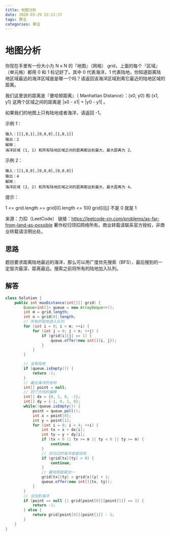 ```yaml
---
title: 地图分析
date: 2020-03-29 22:11:17
tags: 算法
categories: 算法
---
```


# 地图分析

你现在手里有一份大小为 N x N 的『地图』（网格） grid，上面的每个『区域』（单元格）都用 0 和 1 标记好了。其中 0 代表海洋，1 代表陆地，你知道距离陆地区域最远的海洋区域是是哪一个吗？请返回该海洋区域到离它最近的陆地区域的距离。

我们这里说的距离是『曼哈顿距离』（ Manhattan Distance）：(x0, y0) 和 (x1, y1) 这两个区域之间的距离是 |x0 - x1| + |y0 - y1| 。

如果我们的地图上只有陆地或者海洋，请返回 -1。

示例 1：

```
输入：[[1,0,1],[0,0,0],[1,0,1]]
输出：2
解释： 
海洋区域 (1, 1) 和所有陆地区域之间的距离都达到最大，最大距离为 2。
```

示例 2：

```
输入：[[1,0,0],[0,0,0],[0,0,0]]
输出：4
解释： 
海洋区域 (2, 2) 和所有陆地区域之间的距离都达到最大，最大距离为 4。
```

提示：

1 <= grid.length == grid[0].length <= 100
grid[i][j] 不是 0 就是 1

来源：力扣（LeetCode）
链接：https://leetcode-cn.com/problems/as-far-from-land-as-possible
著作权归领扣网络所有。商业转载请联系官方授权，非商业转载请注明出处。

## 思路

题目要求距离陆地最远的海洋，那么可以用广度优先搜索（BFS），最后搜到的一定层次最深、距离最远。搜索之前将所有的陆地加入队列。

## 解答

```java
class Solution {
    public int maxDistance(int[][] grid) {
        Queue<int[]> queue = new ArrayDeque<>();
        int m = grid.length;
        int n = grid[0].length;
        // 所有的陆地进入队列
        for (int i = 0; i < m; ++i) {
            for (int j = 0; j < n; ++j) {
                if (grid[i][j] == 1) {
                    queue.offer(new int[]{i, j});
                }
            }
        }

        // 没有陆地
        if (queue.isEmpty()) {
            return -1;
        }
        // 最远海洋的坐标
        int[] point = null;
        // 四个方向的偏移
        int[] dx = {0, 1, 0, -1};
        int[] dy = {-1, 0, 1, 0};
        while(!queue.isEmpty()) {
            point = queue.poll();
            int x = point[0];
            int y = point[1];
            for (int i = 0; i < 4; ++i) {
                int tx = x + dx[i];
                int ty = y + dy[i];
                if (tx < 0 || tx >= m || ty < 0 || ty >= m) {
                    continue;
                }
                // 访问过的海洋或者陆地
                if (grid[tx][ty] > 0) {
                    continue;
                }
                // 曼哈顿距离加一
                grid[tx][ty] = grid[x][y] + 1;
                queue.offer(new int[]{tx, ty});
            }
        }
        // 没找到海洋
        if (point == null || grid[point[0]][point[1]] == 1) {
            return -1;
        } else {
            return grid[point[0]][point[1]] - 1;
        }
    }
}
```
